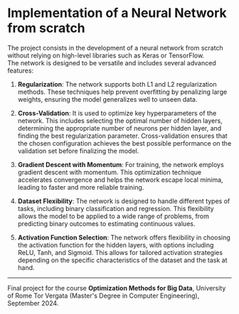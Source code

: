 # Implementation of a Neural Network from scratch

The project consists in the development of a neural network from scratch without relying on high-level libraries such as Keras or TensorFlow.    
The network is designed to be versatile and includes several advanced features:
1. **Regularization**: The network supports both L1 and L2 regularization methods. These techniques help prevent overfitting by penalizing large weights, ensuring the model generalizes well to unseen data.


2. **Cross-Validation**: It is used to optimize key hyperparameters of the network. This includes selecting the optimal number of hidden layers, determining the appropriate number of neurons per hidden layer, and finding the best regularization parameter. Cross-validation ensures that the chosen configuration achieves the best possible performance on the validation set before finalizing the model.


3. **Gradient Descent with Momentum**: For training, the network employs gradient descent with momentum. This optimization technique accelerates convergence and helps the network escape local minima, leading to faster and more reliable training.


4. **Dataset Flexibility**: The network is designed to handle different types of tasks, including binary classification and regression. This flexibility allows the model to be applied to a wide range of problems, from predicting binary outcomes to estimating continuous values.


5. **Activation Function Selection**: The network offers flexibility in choosing the activation function for the hidden layers, with options including ReLU, Tanh, and Sigmoid. This allows for tailored activation strategies depending on the specific characteristics of the dataset and the task at hand.
---
Final project for the course **Optimization Methods for Big Data**, University of Rome Tor Vergata (Master's Degree in  Computer Engineering), September 2024.